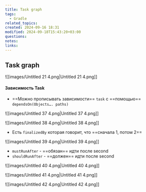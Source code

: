 ```yaml
---
title: Task graph
tags:
  - Gradle
related_topics: 
created: 2024-09-16 18:31
modified: 2024-09-18T15:43:20+03:00
questions: 
notes: 
links: 
---
```



## Task graph

![[images/Untitled 21 4.png|Untitled 21 4.png]]


#### Зависимость Task

- ==Можно прописывать зависимости== `task` с ==помощью== `dependsOn(Objects…. paths)`

![[images/Untitled 37 4.png|Untitled 37 4.png]]

![[images/Untitled 38 4.png|Untitled 38 4.png]]

- Есть `finalizedBy` которая говорит, что ==сначала 1, потом 2==

![[images/Untitled 39 4.png|Untitled 39 4.png]]

- `mustRunAfter` - ==обязан== идти после second
- `shouldRunAfter` - ==должен== идти после second

![[images/Untitled 40 4.png|Untitled 40 4.png]]

  

![[images/Untitled 41 4.png|Untitled 41 4.png]]

![[images/Untitled 42 4.png|Untitled 42 4.png]]
